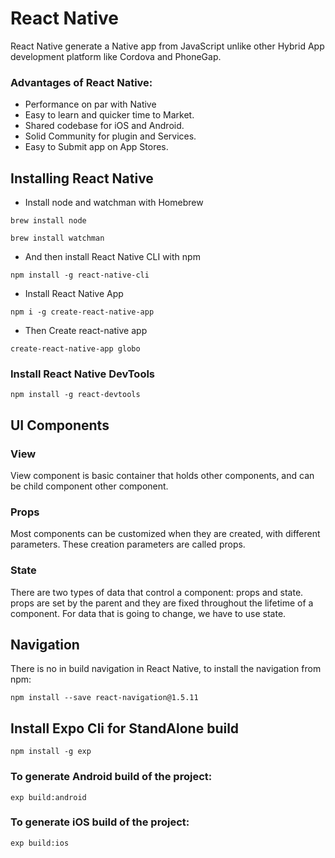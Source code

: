# React Native

React Native generate a Native app from JavaScript unlike other Hybrid App development platform like Cordova and PhoneGap.

### Advantages of React Native:
- Performance on par with Native
- Easy to learn and quicker time to Market.
- Shared codebase for iOS and Android.
- Solid Community for plugin and Services.
- Easy to Submit app on App Stores.

## Installing React Native
- Install node and watchman with Homebrew

`brew install node`

`brew install watchman`

- And then install React Native CLI with npm

`npm install -g react-native-cli`

- Install React Native App

`npm i -g create-react-native-app`

- Then Create react-native app

`create-react-native-app globo`

### Install React Native DevTools
`npm install -g react-devtools`

## UI Components
### View
View component is basic container that holds other components, and can be child component other component.

### Props
Most components can be customized when they are created, with different parameters. These creation parameters are called props.

### State
There are two types of data that control a component: props and state. props are set by the parent and they are fixed throughout the lifetime of a component. For data that is going to change, we have to use state.

## Navigation
There is no in build navigation in React Native, to install the navigation from npm:

`npm install --save react-navigation@1.5.11`

## Install Expo Cli for StandAlone build
`npm install -g exp`

### To generate Android build of the project:
`exp build:android`

### To generate iOS build of the project:
`exp build:ios`
